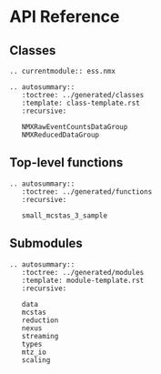 # API Reference

## Classes

```{eval-rst}
.. currentmodule:: ess.nmx

.. autosummary::
   :toctree: ../generated/classes
   :template: class-template.rst
   :recursive:

   NMXRawEventCountsDataGroup
   NMXReducedDataGroup

```

## Top-level functions

```{eval-rst}
.. autosummary::
   :toctree: ../generated/functions
   :recursive:

   small_mcstas_3_sample

```

## Submodules

```{eval-rst}
.. autosummary::
   :toctree: ../generated/modules
   :template: module-template.rst
   :recursive:

   data
   mcstas
   reduction
   nexus
   streaming
   types
   mtz_io
   scaling

```
